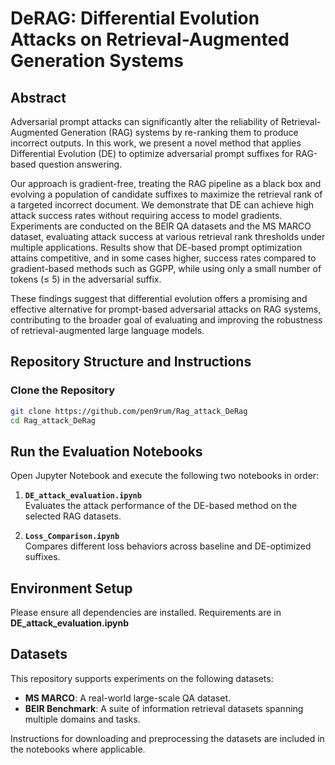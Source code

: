 # DeRAG: Differential Evolution Attacks on Retrieval-Augmented Generation Systems

## Abstract

Adversarial prompt attacks can significantly alter the reliability of Retrieval-Augmented Generation (RAG) systems by re-ranking them to produce incorrect outputs. In this work, we present a novel method that applies Differential Evolution (DE) to optimize adversarial prompt suffixes for RAG-based question answering.

Our approach is gradient-free, treating the RAG pipeline as a black box and evolving a population of candidate suffixes to maximize the retrieval rank of a targeted incorrect document. We demonstrate that DE can achieve high attack success rates without requiring access to model gradients. Experiments are conducted on the BEIR QA datasets and the MS MARCO dataset, evaluating attack success at various retrieval rank thresholds under multiple applications. Results show that DE-based prompt optimization attains competitive, and in some cases higher, success rates compared to gradient-based methods such as GGPP, while using only a small number of tokens (≤ 5) in the adversarial suffix.

These findings suggest that differential evolution offers a promising and effective alternative for prompt-based adversarial attacks on RAG systems, contributing to the broader goal of evaluating and improving the robustness of retrieval-augmented large language models.

## Repository Structure and Instructions

### Clone the Repository

```bash
git clone https://github.com/pen9rum/Rag_attack_DeRag
cd Rag_attack_DeRag
```

## Run the Evaluation Notebooks

Open Jupyter Notebook and execute the following two notebooks in order:

1. **`DE_attack_evaluation.ipynb`**  
   Evaluates the attack performance of the DE-based method on the selected RAG datasets.

2. **`Loss_Comparison.ipynb`**  
   Compares different loss behaviors across baseline and DE-optimized suffixes.

## Environment Setup

Please ensure all dependencies are installed. Requirements are in **DE_attack_evaluation.ipynb** 


## Datasets

This repository supports experiments on the following datasets:

- **MS MARCO**: A real-world large-scale QA dataset.
- **BEIR Benchmark**: A suite of information retrieval datasets spanning multiple domains and tasks.

Instructions for downloading and preprocessing the datasets are included in the notebooks where applicable.
